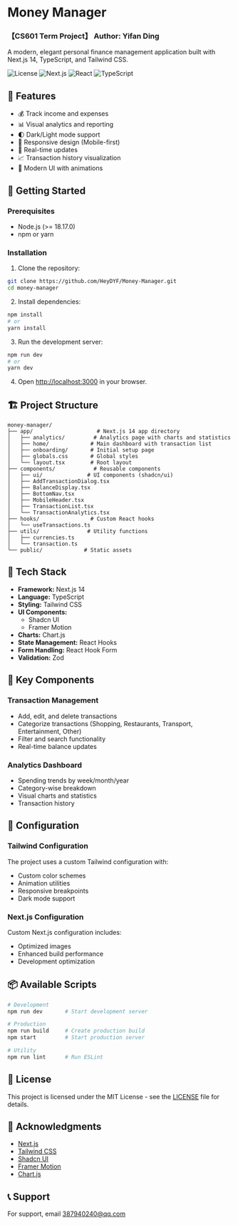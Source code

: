 # Money Manager
### 【CS601 Term Project】 Author: Yifan Ding
A modern, elegant personal finance management application built with Next.js 14, TypeScript, and Tailwind CSS.

![License](https://img.shields.io/badge/license-MIT-blue.svg)
![Next.js](https://img.shields.io/badge/Next.js-14.2.4-black)
![React](https://img.shields.io/badge/React-18-blue)
![TypeScript](https://img.shields.io/badge/TypeScript-5-blue)

## 🌟 Features

- 💰 Track income and expenses
- 📊 Visual analytics and reporting
- 🌓 Dark/Light mode support
- 📱 Responsive design (Mobile-first)
- 🔄 Real-time updates
- 📈 Transaction history visualization
- 🎨 Modern UI with animations

## 🚀 Getting Started

### Prerequisites

- Node.js (>= 18.17.0)
- npm or yarn

### Installation

1. Clone the repository:
```bash
git clone https://github.com/HeyDYF/Money-Manager.git
cd money-manager
```

2. Install dependencies:
```bash
npm install
# or
yarn install
```

3. Run the development server:
```bash
npm run dev
# or
yarn dev
```

4. Open [http://localhost:3000](http://localhost:3000) in your browser.

## 🏗️ Project Structure

```
money-manager/
├── app/                    # Next.js 14 app directory
│   ├── analytics/         # Analytics page with charts and statistics
│   ├── home/             # Main dashboard with transaction list
│   ├── onboarding/       # Initial setup page
│   ├── globals.css       # Global styles
│   └── layout.tsx        # Root layout
├── components/            # Reusable components
│   ├── ui/              # UI components (shadcn/ui)
│   ├── AddTransactionDialog.tsx
│   ├── BalanceDisplay.tsx
│   ├── BottomNav.tsx
│   ├── MobileHeader.tsx
│   ├── TransactionList.tsx
│   └── TransactionAnalytics.tsx
├── hooks/                # Custom React hooks
│   └── useTransactions.ts
├── utils/               # Utility functions
│   ├── currencies.ts
│   └── transaction.ts
└── public/             # Static assets
```

## 🧰 Tech Stack

- **Framework:** Next.js 14
- **Language:** TypeScript
- **Styling:** Tailwind CSS
- **UI Components:** 
  - Shadcn UI
  - Framer Motion
- **Charts:** Chart.js
- **State Management:** React Hooks
- **Form Handling:** React Hook Form
- **Validation:** Zod

## 📱 Key Components

### Transaction Management
- Add, edit, and delete transactions
- Categorize transactions (Shopping, Restaurants, Transport, Entertainment, Other)
- Filter and search functionality
- Real-time balance updates

### Analytics Dashboard
- Spending trends by week/month/year
- Category-wise breakdown
- Visual charts and statistics
- Transaction history

## 🔧 Configuration

### Tailwind Configuration
The project uses a custom Tailwind configuration with:
- Custom color schemes
- Animation utilities
- Responsive breakpoints
- Dark mode support

### Next.js Configuration
Custom Next.js configuration includes:
- Optimized images
- Enhanced build performance
- Development optimization

## 📦 Available Scripts

```bash
# Development
npm run dev       # Start development server

# Production
npm run build     # Create production build
npm start         # Start production server

# Utility
npm run lint      # Run ESLint
```

## 📄 License

This project is licensed under the MIT License - see the [LICENSE](LICENSE) file for details.

## 🙏 Acknowledgments

- [Next.js](https://nextjs.org/)
- [Tailwind CSS](https://tailwindcss.com/)
- [Shadcn UI](https://ui.shadcn.com/)
- [Framer Motion](https://www.framer.com/motion/)
- [Chart.js](https://www.chartjs.org/)

## 📞 Support

For support, email 387940240@qq.com